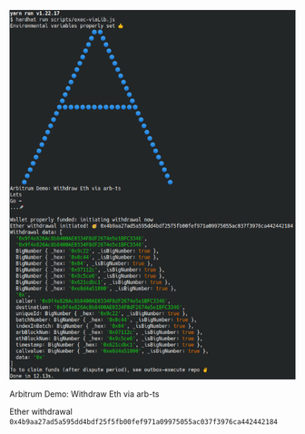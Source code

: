 ![alt text](https://github.com/BenNojokes/Images/blob/main/withdrawETH-arbts.png)

Arbitrum Demo: Withdraw Eth via arb-ts

Ether withdrawal `0x4b9aa27ad5a595dd4bdf25f5fb00fef971a09975055ac037f3976ca442442184`
